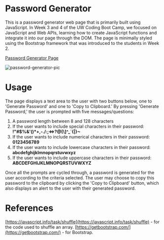 # Password Generator
This is a password generator web page that is primarily built using JavaScript. In Week 3 and 4 of the UW Coding Boot Camp, we focused on JavaScript and Web APIs, learning how to create JavaScript functions and integrate it into our page through the DOM. The page is minimally styled using the Bootstrap framework that was introduced to the students in Week 2.

<a href="https://twopcz.github.io/HW-3/" target="_blank">Password Generator Page</a>

![password-generator-pic](https://github.com/twopcz/twopcz.github.io/blob/master/Images/pw-gen.png?raw=true)

# Usage
The page displays a text area to the user with two buttons below, one to 'Generate Password' and one to 'Copy to Clipboard.' By pressing 'Generate Password,' the user is prompted with five messages/questions:

1) A password length between 8 and 128 characters
2) If the user wants to include special characters in their password: **!"#$%&'()*+,-./:;<=>?@[\\]^_`{|}~**
3) If the user wants to include numerical characters in their password: **0123456789**
4) If the user wants to include lowercase characters in their password: **abcdefghijklmnopqrstuvwxyz**
5) If the user wants to include uppercase characters in their password: **ABCDEFGHIJKLMNOPQRSTUVWXYZ**

Once all the prompts are cycled through, a password is generated for the user according to the criteria selected. The user may choose to copy this password to the clipboard by clicking the 'Copy to Clipboard' button, which also displays an alert to the user with their generated password.

# References
[https://javascript.info/task/shuffle](https://javascript.info/task/shuffle) - for the code used to shuffle an array.
[https://getbootstrap.com/](https://getbootstrap.com/) - for Bootstrap.